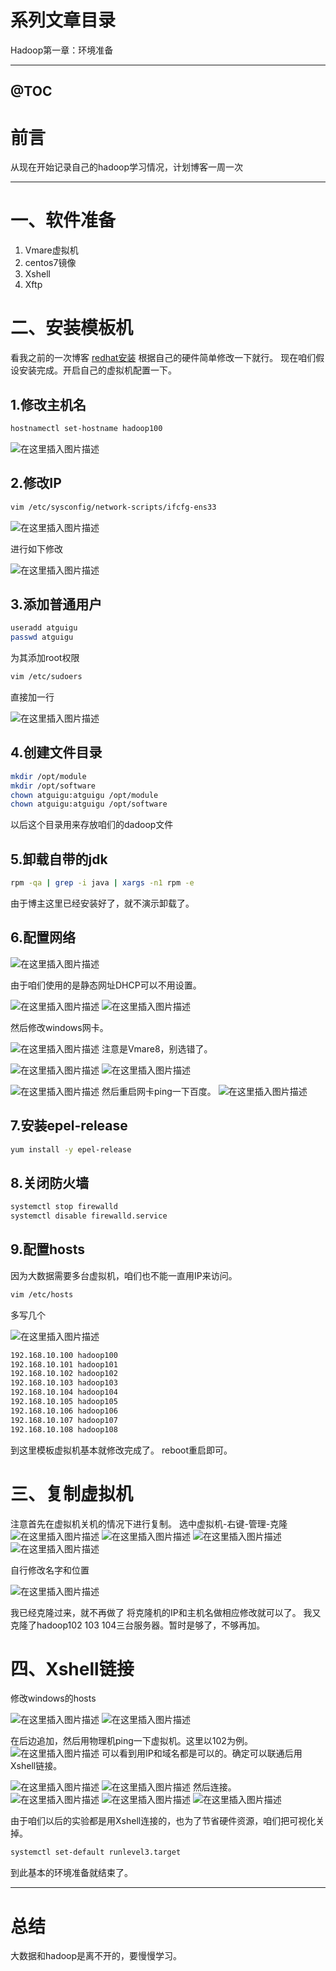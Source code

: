 # 系列文章目录
Hadoop第一章：环境准备

---

@[TOC](文章目录)
---

# 前言
从现在开始记录自己的hadoop学习情况，计划博客一周一次

---



# 一、软件准备

 1. Vmare虚拟机
 2. centos7镜像
 3. Xshell
 4. Xftp
# 二、安装模板机
看我之前的一次博客
[redhat安装](https://blog.csdn.net/weixin_50835854/article/details/119541986?spm=1001.2014.3001.5501)
根据自己的硬件简单修改一下就行。
现在咱们假设安装完成。开启自己的虚拟机配置一下。
 ## 1.修改主机名

```bash
hostnamectl set-hostname hadoop100
```
![在这里插入图片描述](https://img-blog.csdnimg.cn/d08a0a66cb8348b78453f9b0eae912fd.png)
## 2.修改IP

```bash
vim /etc/sysconfig/network-scripts/ifcfg-ens33 
```
![在这里插入图片描述](https://img-blog.csdnimg.cn/80107e0c64654383818a0e834713ec1e.png?x-oss-process=image/watermark,type_d3F5LXplbmhlaQ,shadow_50,text_Q1NETiBA6LaF5ZOlLS0=,size_20,color_FFFFFF,t_70,g_se,x_16)

进行如下修改

![在这里插入图片描述](https://img-blog.csdnimg.cn/49334e5d26d3426b8e0f3fee8669250f.png?x-oss-process=image/watermark,type_d3F5LXplbmhlaQ,shadow_50,text_Q1NETiBA6LaF5ZOlLS0=,size_20,color_FFFFFF,t_70,g_se,x_16)
## 3.添加普通用户

```bash
useradd atguigu
passwd atguigu
```
为其添加root权限

```bash
vim /etc/sudoers
```
直接加一行

![在这里插入图片描述](https://img-blog.csdnimg.cn/e5aa2838a3574691a903cd8d812af317.png)
## 4.创建文件目录

```bash
mkdir /opt/module
mkdir /opt/software
chown atguigu:atguigu /opt/module
chown atguigu:atguigu /opt/software
```
以后这个目录用来存放咱们的dadoop文件
## 5.卸载自带的jdk
```bash
rpm -qa | grep -i java | xargs -n1 rpm -e
```
由于博主这里已经安装好了，就不演示卸载了。
## 6.配置网络
![在这里插入图片描述](https://img-blog.csdnimg.cn/f2c0ed54e51649e986ab24f6149419b7.png?x-oss-process=image/watermark,type_d3F5LXplbmhlaQ,shadow_50,text_Q1NETiBA6LaF5ZOlLS0=,size_20,color_FFFFFF,t_70,g_se,x_16)

由于咱们使用的是静态网址DHCP可以不用设置。

![在这里插入图片描述](https://img-blog.csdnimg.cn/c20b2d0095394786a3283587f713134e.png?x-oss-process=image/watermark,type_d3F5LXplbmhlaQ,shadow_50,text_Q1NETiBA6LaF5ZOlLS0=,size_20,color_FFFFFF,t_70,g_se,x_16)
![在这里插入图片描述](https://img-blog.csdnimg.cn/1cfe96966a87477aa5525bf01718d9ff.png?x-oss-process=image/watermark,type_d3F5LXplbmhlaQ,shadow_50,text_Q1NETiBA6LaF5ZOlLS0=,size_20,color_FFFFFF,t_70,g_se,x_16)


然后修改windows网卡。

![在这里插入图片描述](https://img-blog.csdnimg.cn/3e77c83c2e034452acd792ff8d22de1e.png?x-oss-process=image/watermark,type_d3F5LXplbmhlaQ,shadow_50,text_Q1NETiBA6LaF5ZOlLS0=,size_20,color_FFFFFF,t_70,g_se,x_16)
注意是Vmare8，别选错了。

![在这里插入图片描述](https://img-blog.csdnimg.cn/c359e3df10514a688da0c87c0fecf9c8.png?x-oss-process=image/watermark,type_d3F5LXplbmhlaQ,shadow_50,text_Q1NETiBA6LaF5ZOlLS0=,size_20,color_FFFFFF,t_70,g_se,x_16)
![在这里插入图片描述](https://img-blog.csdnimg.cn/7826a25a4c7240afb31e2028fba2f822.png?x-oss-process=image/watermark,type_d3F5LXplbmhlaQ,shadow_50,text_Q1NETiBA6LaF5ZOlLS0=,size_20,color_FFFFFF,t_70,g_se,x_16)

![在这里插入图片描述](https://img-blog.csdnimg.cn/29aaf538d043444ebc580f6032ae0b90.png?x-oss-process=image/watermark,type_d3F5LXplbmhlaQ,shadow_50,text_Q1NETiBA6LaF5ZOlLS0=,size_20,color_FFFFFF,t_70,g_se,x_16)
然后重启网卡ping一下百度。
![在这里插入图片描述](https://img-blog.csdnimg.cn/8c790c2dd61547c3a7e6b3628c0ea121.png)
## 7.安装epel-release
```bash
yum install -y epel-release
```
## 8.关闭防火墙
```bash
systemctl stop firewalld
systemctl disable firewalld.service
```
## 9.配置hosts
因为大数据需要多台虚拟机，咱们也不能一直用IP来访问。

```bash
vim /etc/hosts
```
多写几个

![在这里插入图片描述](https://img-blog.csdnimg.cn/cd03428c62fb4c178789692e87d614f4.png?x-oss-process=image/watermark,type_d3F5LXplbmhlaQ,shadow_50,text_Q1NETiBA6LaF5ZOlLS0=,size_20,color_FFFFFF,t_70,g_se,x_16)

```bash
192.168.10.100 hadoop100
192.168.10.101 hadoop101
192.168.10.102 hadoop102
192.168.10.103 hadoop103
192.168.10.104 hadoop104
192.168.10.105 hadoop105
192.168.10.106 hadoop106
192.168.10.107 hadoop107
192.168.10.108 hadoop108
```
到这里模板虚拟机基本就修改完成了。
reboot重启即可。

# 三、复制虚拟机
注意首先在虚拟机关机的情况下进行复制。
选中虚拟机-右键-管理-克隆
![在这里插入图片描述](https://img-blog.csdnimg.cn/0d590776d16849d7afaf1c886e4b6b19.png?x-oss-process=image/watermark,type_d3F5LXplbmhlaQ,shadow_50,text_Q1NETiBA6LaF5ZOlLS0=,size_20,color_FFFFFF,t_70,g_se,x_16)
![在这里插入图片描述](https://img-blog.csdnimg.cn/44b3c1904c3d429386410c9bcf88b4f3.png?x-oss-process=image/watermark,type_d3F5LXplbmhlaQ,shadow_50,text_Q1NETiBA6LaF5ZOlLS0=,size_20,color_FFFFFF,t_70,g_se,x_16)
![在这里插入图片描述](https://img-blog.csdnimg.cn/793e83d699f0423190ecf6ed1e49f1d1.png?x-oss-process=image/watermark,type_d3F5LXplbmhlaQ,shadow_50,text_Q1NETiBA6LaF5ZOlLS0=,size_20,color_FFFFFF,t_70,g_se,x_16)
![在这里插入图片描述](https://img-blog.csdnimg.cn/7218b57f303f4114846444834ea03dc1.png?x-oss-process=image/watermark,type_d3F5LXplbmhlaQ,shadow_50,text_Q1NETiBA6LaF5ZOlLS0=,size_20,color_FFFFFF,t_70,g_se,x_16)

自行修改名字和位置

![在这里插入图片描述](https://img-blog.csdnimg.cn/cd449b4aa41a49539efd53daa5fb9074.png?x-oss-process=image/watermark,type_d3F5LXplbmhlaQ,shadow_50,text_Q1NETiBA6LaF5ZOlLS0=,size_20,color_FFFFFF,t_70,g_se,x_16)

我已经克隆过来，就不再做了
将克隆机的IP和主机名做相应修改就可以了。
我又克隆了hadoop102 103 104三台服务器。暂时是够了，不够再加。

# 四、Xshell链接
修改windows的hosts

![在这里插入图片描述](https://img-blog.csdnimg.cn/2e3c3f57b64249d6b7fd822a8112b882.png?x-oss-process=image/watermark,type_d3F5LXplbmhlaQ,shadow_50,text_Q1NETiBA6LaF5ZOlLS0=,size_20,color_FFFFFF,t_70,g_se,x_16)
![在这里插入图片描述](https://img-blog.csdnimg.cn/d2aa593f051a4817b06f490d5c53643a.png?x-oss-process=image/watermark,type_d3F5LXplbmhlaQ,shadow_50,text_Q1NETiBA6LaF5ZOlLS0=,size_20,color_FFFFFF,t_70,g_se,x_16)

在后边追加，然后用物理机ping一下虚拟机。这里以102为例。
![在这里插入图片描述](https://img-blog.csdnimg.cn/58e9365aa8aa4260a7665ac20208b470.png?x-oss-process=image/watermark,type_d3F5LXplbmhlaQ,shadow_50,text_Q1NETiBA6LaF5ZOlLS0=,size_20,color_FFFFFF,t_70,g_se,x_16)
可以看到用IP和域名都是可以的。确定可以联通后用Xshell链接。

![在这里插入图片描述](https://img-blog.csdnimg.cn/269ab18ed87b47b7b90b61368366829e.png?x-oss-process=image/watermark,type_d3F5LXplbmhlaQ,shadow_50,text_Q1NETiBA6LaF5ZOlLS0=,size_20,color_FFFFFF,t_70,g_se,x_16)
![在这里插入图片描述](https://img-blog.csdnimg.cn/c72e1909d44c43638211a6e19c982f3d.png?x-oss-process=image/watermark,type_d3F5LXplbmhlaQ,shadow_50,text_Q1NETiBA6LaF5ZOlLS0=,size_20,color_FFFFFF,t_70,g_se,x_16)
然后连接。
![在这里插入图片描述](https://img-blog.csdnimg.cn/ff002f854762496e84ab1a8de2d6d7e0.png?x-oss-process=image/watermark,type_d3F5LXplbmhlaQ,shadow_50,text_Q1NETiBA6LaF5ZOlLS0=,size_20,color_FFFFFF,t_70,g_se,x_16)
![在这里插入图片描述](https://img-blog.csdnimg.cn/460d9dacb78b4db1a30eebcac7f7ee21.png?x-oss-process=image/watermark,type_d3F5LXplbmhlaQ,shadow_50,text_Q1NETiBA6LaF5ZOlLS0=,size_20,color_FFFFFF,t_70,g_se,x_16)
![在这里插入图片描述](https://img-blog.csdnimg.cn/227aeacca3e74b8f9e1a16a12af27c98.png)

由于咱们以后的实验都是用Xshell连接的，也为了节省硬件资源，咱们把可视化关掉。

```bash
systemctl set-default runlevel3.target 
```

到此基本的环境准备就结束了。

---

# 总结
大数据和hadoop是离不开的，要慢慢学习。
